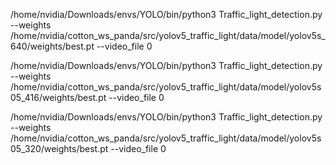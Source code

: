 /home/nvidia/Downloads/envs/YOLO/bin/python3 Traffic_light_detection.py --weights /home/nvidia/cotton_ws_panda/src/yolov5_traffic_light/data/model/yolov5s_640/weights/best.pt --video_file 0


/home/nvidia/Downloads/envs/YOLO/bin/python3 Traffic_light_detection.py --weights /home/nvidia/cotton_ws_panda/src/yolov5_traffic_light/data/model/yolov5s05_416/weights/best.pt --video_file 0


/home/nvidia/Downloads/envs/YOLO/bin/python3 Traffic_light_detection.py --weights /home/nvidia/cotton_ws_panda/src/yolov5_traffic_light/data/model/yolov5s05_320/weights/best.pt --video_file 0